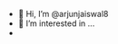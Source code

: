 - 👋 Hi, I’m @arjunjaiswal8
- 👀 I’m interested in ...
- <script>"<svg><image href=1 onerror=alert(onerror)>
